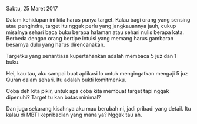Sabtu, 25 Maret 2017

Dalam kehidupan ini kita harus punya target. Kalau bagi orang yang sensing atau pengindra, target itu nggak perlu yang jangkauannya jauh, cukup misalnya sehari baca buku berapa halaman atau sehari nulis berapa kata. Berbeda dengan orang bertipe intuisi yang memang harus gambaran besarnya dulu yang harus direncanakan.

Targetku yang senantiasa kupertahankan adalah membaca 5 juz dan 1 buku.

Hei, kau tau, aku sampai buat aplikasi lo untuk mengingatkan mengaji 5 juz Quran dalam sehari. Itu adalah bukti komitmenku.

Coba deh kita pikir, untuk apa coba kita membuat target tapi nggak dipenuhi? Target tu kan batas minimal?

Dan juga sekarang kisahnya aku mau berubah ni, jadi pribadi yang detail. Itu kalau di MBTI kepribadian yang mana ya? Nggak tau ah.